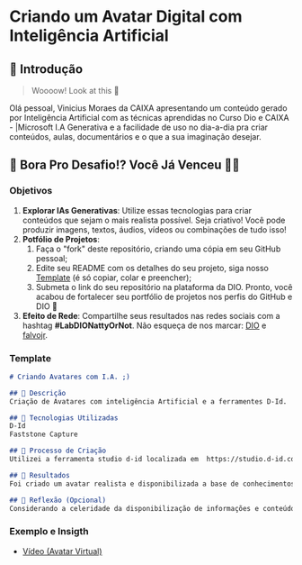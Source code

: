 # Criando um Avatar Digital com Inteligência Artificial

## 🚀 Introdução

> Woooow! Look at this 👀

Olá pessoal, Vinicius Moraes da CAIXA apresentando um conteúdo gerado por Inteligência Artificial com as técnicas aprendidas no Curso Dio e CAIXA - |Microsoft I.A  Generativa e a facilidade de uso no dia-a-dia pra criar conteúdos, aulas, documentários e o que a sua imaginação desejar.

## 🎯 Bora Pro Desafio!? Você Já Venceu 💪🤓

### Objetivos

1. **Explorar IAs Generativas**: Utilize essas tecnologias para criar conteúdos que sejam o mais realista possível. Seja criativo! Você pode produzir imagens, textos, áudios, vídeos ou combinações de tudo isso!
1. **Potfólio de Projetos**:
    1. Faça o "fork" deste repositório, criando uma cópia em seu GitHub pessoal;
    2. Edite seu README com os detalhes do seu projeto, siga nosso [Template](#template) (é só copiar, colar e preencher);
    3. Submeta o link do seu repositório na plataforma da DIO. Pronto, você acabou de fortalecer seu portfólio de projetos nos perfis do GitHub e DIO 🚀
1. **Efeito de Rede**: Compartilhe seus resultados nas redes sociais com a hashtag **#LabDIONattyOrNot**. Não esqueça de nos marcar: [DIO](https://www.linkedin.com/school/dio-makethechange) e [falvojr](https://www.linkedin.com/in/falvojr).

### Template

```markdown
# Criando Avatares com I.A. ;)

## 📒 Descrição
Criação de Avatares com inteligência Artificial e a ferramentes D-Id.

## 🤖 Tecnologias Utilizadas
D-Id
Faststone Capture

## 🧐 Processo de Criação
Utilizei a ferramenta studio d-id localizada em  https://studio.d-id.com , escolhendo a opção gerar avatar, efetuando o upload de uma foto minha. Digitei um pequeno texto de apresentação na caixa de texto apresntada e em seguida uma pergunta inicial clicável (poderia ser quantas o usuário desejar) para iniciar a conversação com uma breve apresentação.

## 🚀 Resultados
Foi criado um avatar realista e disponibilizada a base de conhecimentos disponível na plataforma D-ID.

## 💭 Reflexão (Opcional)
Considerando a celeridade da disponibilização de informações e conteúdos atual, a utilização de ferramentas de I.A. proporcionam uma forma ágil de produzir conteúdo para os usuários.
```

### Exemplo e Insigth

- [Vídeo (Avatar Virtual)](/exemplos/VIDEO.md)




